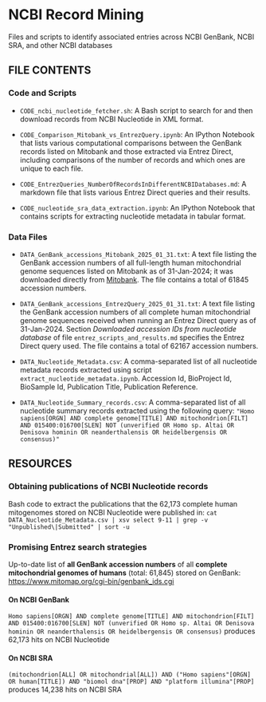 # NCBI Record Mining

Files and scripts to identify associated entries across NCBI GenBank, NCBI SRA, and other NCBI databases

## FILE CONTENTS

### Code and Scripts

- `CODE_ncbi_nucleotide_fetcher.sh`: A Bash script to search for and then download records from NCBI Nucleotide in XML format.

- `CODE_Comparison_Mitobank_vs_EntrezQuery.ipynb`: An IPython Notebook that lists various computational comparisons between the GenBank records listed on Mitobank and those extracted via Entrez Direct, including comparisons of the number of records and which ones are unique to each file.

- `CODE_EntrezQueries_NumberOfRecordsInDifferentNCBIDatabases.md`: A markdown file that lists various Entrez Direct queries and their results.

- `CODE_nucleotide_sra_data_extraction.ipynb`: An IPython Notebook that contains scripts for extracting nucleotide metadata in tabular format.

### Data Files

- `DATA_GenBank_accessions_Mitobank_2025_01_31.txt`: A text file listing the GenBank accession numbers of all full-length human mitochondrial genome sequences listed on Mitobank as of 31-Jan-2024; it was downloaded directly from [Mitobank](https://www.mitomap.org/foswiki/bin/view/MITOMAP/Mitobank). The file contains a total of 61845 accession numbers.

- `DATA_GenBank_accessions_EntrezQuery_2025_01_31.txt`: A text file listing the GenBank accession numbers of all complete human mitochondrial genome sequences received when running an Entrez Direct query as of 31-Jan-2024. Section _Downloaded accession IDs from nucleotide database_ of file `entrez_scripts_and_results.md` specifies the Entrez Direct query used. The file contains a total of 62167 accession numbers.

- `DATA_Nucleotide_Metadata.csv`: A comma-separated list of all nucleotide metadata records extracted using script `extract_nucleotide_metadata.ipynb`. Accession Id, BioProject Id, BioSample Id, Publication Title, Publication Reference.

- `DATA_Nucleotide_Summary_records.csv`: A comma-separated list of all nucleotide summary records extracted using the following query: `"Homo sapiens[ORGN] AND complete genome[TITLE] AND mitochondrion[FILT] AND 015400:016700[SLEN] NOT (unverified OR Homo sp. Altai OR Denisova hominin OR neanderthalensis OR heidelbergensis OR consensus)"`

## RESOURCES

### Obtaining publications of NCBI Nucleotide records
Bash code to extract the publications that the 62,173 complete human mitogenomes stored on NCBI Nucleotide were published in:
`cat DATA_Nucleotide_Metadata.csv | xsv select 9-11 | grep -v "Unpublished\|Submitted" | sort -u`


### Promising Entrez search strategies
Up-to-date list of **all GenBank accession numbers** of all **complete mitochondrial genomes of humans** (total: 61,845) stored on GenBank: https://www.mitomap.org/cgi-bin/genbank_ids.cgi

#### On NCBI GenBank

`Homo sapiens[ORGN] AND complete genome[TITLE] AND mitochondrion[FILT] AND 015400:016700[SLEN] NOT (unverified OR Homo sp. Altai OR Denisova hominin OR neanderthalensis OR heidelbergensis OR consensus)` produces 62,173 hits on NCBI Nucleotide

#### On NCBI SRA

`(mitochondrion[ALL] OR mitochondrial[ALL]) AND ("Homo sapiens"[ORGN] OR human[TITLE]) AND "biomol dna"[PROP] AND "platform illumina"[PROP]` produces 14,238 hits on NCBI SRA
